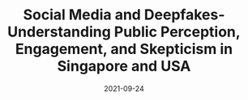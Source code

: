 ---
title: Social Media and Deepfakes-  Understanding Public Perception, Engagement, and Skepticism in Singapore and USA

event: Department of Communications and New Media, National University of Singapore
event_url: "https://tinyurl.com/SaifuddinAhmed"


# Talk start and end times.
#   End time can optionally be hidden by prefixing the line with `#`.
date: "2021-09-24"

# Schedule page publish date (NOT talk date).
publishDate: "2017-01-01T00:00:00Z"

authors: []
tags: []

# Is this a featured talk? (true/false)
featured: false

image:
  focal_point: Left
---